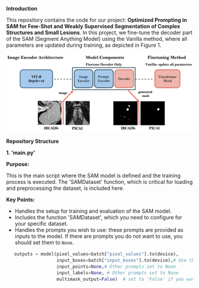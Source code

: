 **Introduction**

This repository contains the code for our project: **Optimized Prompting in SAM for Few-Shot and Weakly Supervised Segmentation of Complex Structures and Small Lesions**. In this project, we fine-tune the decoder part of the SAM (Segment Anything Model) using the Vanilla method, where all parameters are updated during training, as depicted in Figure 1. 

![Figure 1/ SAM Setup](Figure1.png)

**Repository Structure**

**1. 'main.py'**

 **Purpose:**

This is the main script where the SAM model is defined and the training process is executed. The 'SAMDataset' function, which is critical for loading and preprocessing the dataset, is included here.
 
**Key Points:**

- Handles the setup for training and evaluation of the SAM model.
- Includes the function 'SAMDataset', which you need to configure for your specific dataset.
- Handles the prompts you wish to use: these prompts are provided as inputs to the model. If there are prompts you do not want to use, you should set them to `None`.
  
```python
   outputs = model(pixel_values=batch["pixel_values"].to(device),
                   input_boxes=batch["input_boxes"].to(device),# Use this prompt
                   input_points=None,# Other prompts set to None
                   input_labels=None, # Other prompts set to None
                   multimask_output=False)  # set to 'False' if you want one mask output

